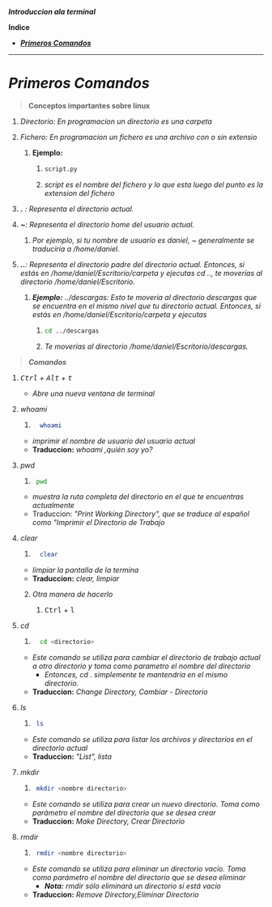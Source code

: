 **_Introduccion ala terminal_**

**Indice**

- [**_Primeros Comandos_**](#primeros-comandos)

---

# **_Primeros Comandos_**

> **Conceptos importantes sobre linux**

1. *Directorio: En programacion un directorio es una carpeta*
2. *Fichero: En programacion un fichero es una archivo con o sin extensio*

   1. **Ejemplo:**

      1. ```bash
         script.py
         ```

      2. *script es el nombre del fichero y lo que esta luego del punto es la extension del fichero*

3. _**.** : Representa el directorio actual._
4. _**~**: Representa el directorio home del usuario actual._

   1. _Por ejemplo, si tu nombre de usuario es daniel, ~ generalmente se traduciría a /home/daniel._
5. ***..**: Representa el directorio padre del directorio actual. Entonces, si estás en /home/daniel/Escritorio/carpeta y ejecutas cd .., te moverías al directorio /home/daniel/Escritorio.*

   1. ***Ejemplo:** ../descargas: Esto te movería al directorio descargas que se encuentra en el mismo nivel que tu directorio actual. Entonces, si estás en /home/daniel/Escritorio/carpeta y ejecutas*

      1. ```bash
         cd ../descargas 
         ```

      2. *Te moverías al directorio /home/daniel/Escritorio/descargas.*

> _**Comandos**_

1. _<kbd>Ctrl</kbd> + <kbd>Alt</kbd> + <kbd>t</kbd>_

   - _Abre una nueva ventana de terminal_

2. *whoami*

   1. ```bash
        whoami
       ```

    - *imprimir el nombre de usuario del usuario actual*
    - **Traduccion:** *whoami ,quién soy yo?*
3. *pwd*

    1. ```bash
        pwd
       ```

    - *muestra la ruta completa del directorio en el que te encuentras actualmente*
    - Traduccion: _"Print Working Directory", que se traduce al español como "Imprimir el Directorio de Trabajo_

4. *clear*

   1. ```bash
        clear
       ```

    - *limpiar la pantalla de la termina*
    - **Traduccion:** *clear, limpiar*

   2. *Otra manera de hacerlo*

      1. <kbd>Ctrl</kbd> + <kbd>l</kbd> 

5. _cd <directorio>_

   1. ```bash
        cd <directorio>
      ```

   - _Este comando se utiliza para cambiar el directorio de trabajo actual a otro directorio y toma como parametro el nombre del directorio_
     - _Entonces, cd . simplemente te mantendría en el mismo directorio._
   - **Traduccion:** _Change Directory, Cambiar - Directorio_

6. _ls_

    1. ```bash
        ls
       ```

   - _Este comando se utiliza para listar los archivos y directorios en el directorio actual_
   - **Traduccion:** _"List", lista_

7. _mkdir_

    1. ```bash
        mkdir <nombre directorio>
       ```

   - _Este comando se utiliza para crear un nuevo directorio. Toma como parámetro el nombre del directorio que se desea crear_
   - **Traduccion:** _Make Directory, Crear Directorio_

8. _rmdir_

    1. ```bash
        rmdir <nombre directorio>
       ```

   - _Este comando se utiliza para eliminar un directorio vacío. Toma como parámetro el nombre del directorio que se desea eliminar_
     - _**Nota:** rmdir sólo eliminará un directorio si está vacío_
   - **Traduccion:** _Remove Directory,Eliminar Directorio_

<!--

 * *  * *  * *

 * *  * *  * *

 -->
